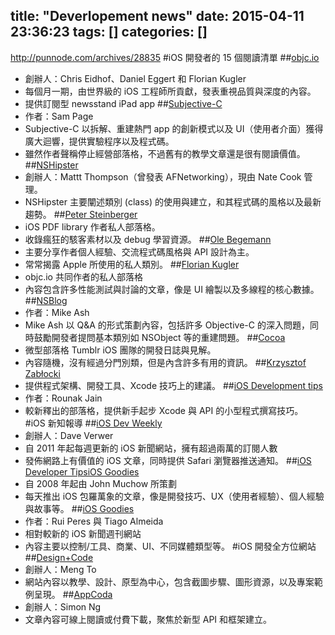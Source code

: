 title: "Deverlopement news"
date: 2015-04-11 23:36:23
tags: []
categories: []
---
http://punnode.com/archives/28835
#iOS 開發者的 15 個閱讀清單
##[objc.io](http://www.objc.io/)
*	創辦人：Chris Eidhof、Daniel Eggert 和 Florian Kugler
*	每個月一期，由世界級的 iOS 工程師所貢獻，發表重視品質與深度的內容。
*	提供訂閱型 newsstand iPad app
##[Subjective-C](http://subjc.com/)
*	作者：Sam Page
*	Subjective-C 以拆解、重建熱門 app 的創新模式以及 UI（使用者介面）獲得廣大迴響，提供實驗程序以及程式碼。
*	雖然作者聲稱停止經營部落格，不過舊有的教學文章還是很有閱讀價值。
##[NSHipster](http://nshipster.com/)
*	創辦人：Mattt Thompson（曾發表 AFNetworking），現由 Nate Cook 管理。
*	NSHipster 主要闡述類別 (class) 的使用與建立，和其程式碼的風格以及最新趨勢。
##[Peter Steinberger](http://petersteinberger.com/)
*	iOS PDF library 作者私人部落格。
*	收錄瘋狂的駭客素材以及 debug 學習資源。
##[Ole Begemann](http://oleb.net/)
*	主要分享作者個人經驗、交流程式碼風格與 API 設計為主。
*	常常揭露 Apple 所使用的私人類別。
##[Florian Kugler](http://floriankugler.com/)
*	objc.io 共同作者的私人部落格
*	內容包含許多性能測試與討論的文章，像是 UI 繪製以及多線程的核心數據。
##[NSBlog](https://www.mikeash.com/pyblog/)
*	作者：Mike Ash
*	Mike Ash 以 Q&A 的形式策劃內容，包括許多 Objective-C 的深入問題，同時鼓勵開發者提問基本類別如 NSObject 等的重建問題。
##[Cocoa](http://cocoa.tumblr.com/)
*	微型部落格 Tumblr iOS 團隊的開發日誌與見解。
*	內容隨機，沒有經過分門別類，但是內含許多有用的資訊。
##[Krzysztof Zabłocki](http://www.merowing.info/)
*	提供程式架構、開發工具、Xcode 技巧上的建議。
##[iOS Development tips](http://iosdevtips.co/)
*	作者：Rounak Jain
*	較新釋出的部落格，提供新手起步 Xcode 與 API 的小型程式撰寫技巧。
#iOS 新知報導
##[iOS Dev Weekly](http://iosdevweekly.com/)
*	創辦人：Dave Verwer
*	自 2011 年起每週更新的 iOS 新聞網站，擁有超過兩萬的訂閱人數
*	發佈網路上有價值的 iOS 文章，同時提供 Safari 瀏覽器推送通知。
##[iOS Developer TipsiOS Goodies](http://iosdevelopertips.com/)
*	自 2008 年起由 John Muchow 所策劃
*	每天推出 iOS 包羅萬象的文章，像是開發技巧、UX（使用者經驗）、個人經驗與故事等。
##[iOS Goodies](http://ios-goodies.com/)
*	作者：Rui Peres 與 Tiago Almeida
*	相對較新的 iOS 新聞週刊網站
*	內容主要以控制/工具、商業、UI、不同媒體類型等。
#iOS 開發全方位網站
##[Design+Code](https://designcode.io/)
*	創辦人：Meng To
*	網站內容以教學、設計、原型為中心，包含截圖步驟、圖形資源，以及專案範例呈現。
##[AppCoda](http://www.appcoda.com/)
*	創辦人：Simon Ng
*	文章內容可線上閱讀或付費下載，聚焦於新型 API 和框架建立。